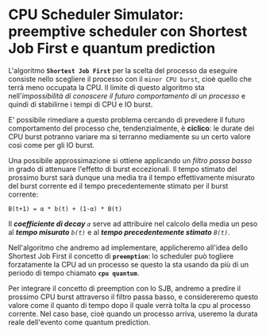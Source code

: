# CPU Scheduler Simulator: preemptive scheduler con Shortest Job First e quantum prediction

L'algoritmo **`Shortest Job First`** per la scelta del processo da eseguire consiste nello scegliere il processo con il `minor CPU burst`, cioè quello che terrà meno occupata la CPU.
Il limite di questo algoritmo sta nell'_impossibilità di conoscere il futuro comportamento di un processo_ e quindi di stabilirne i tempi di CPU e IO burst.

E' possibile rimediare a questo problema cercando di prevedere il futuro comportamento del processo che, tendenzialmente, è **ciclico**: le durate dei CPU burst potranno variare ma si terranno mediamente su un certo valore così come per gli IO burst.

Una possibile approssimazione si ottiene applicando un _filtro passa basso_ in grado di attenuare l'effetto di burst eccezionali. Il tempo stimato del prossimo burst sarà dunque una media tra il tempo effettivamente misurato del burst corrente ed il tempo precedentemente stimato per il burst corrente:
```
B(t+1) = α * b(t) + (1-α) * B(t)
```
Il ***coefficiente di decay*** *`α`* serve ad attribuire nel calcolo della media un peso al ***tempo misurato*** *`b(t)`* e al ***tempo precedentemente stimato*** *`B(t)`*.

Nell'algoritmo che andremo ad implementare, applicheremo all'idea dello Shortest Job First il concetto di **`preemption`**: lo scheduler può togliere forzatamente la CPU ad un processo se questo la sta usando da più di un periodo di tempo chiamato **`cpu quantum`**.

Per integrare il concetto di preemption con lo SJB, andremo a predire il prossimo CPU burst attraverso il filtro passa basso, e considereremo questo valore come il quanto di tempo dopo il quale verrà tolta la cpu al processo corrente.
Nel caso base, cioè quando un processo arriva, useremo la durata reale dell'evento come quantum prediction.
